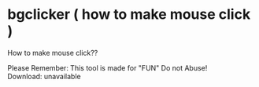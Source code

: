 # bgclicker ( how to make mouse click )
How to make mouse click??

Please Remember: This tool is made for "FUN" Do not Abuse!  
Download: unavailable
